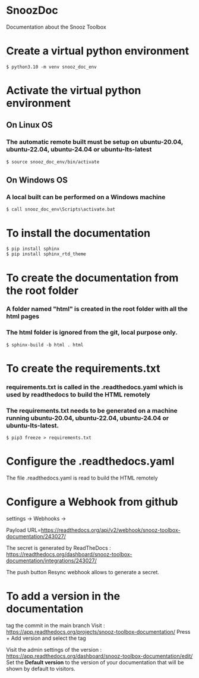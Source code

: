 # SnoozDoc
Documentation about the Snooz Toolbox

# Create a virtual python environment
```
$ python3.10 -m venv snooz_doc_env
```

# Activate the virtual python environment

## On Linux OS
### The automatic remote built must be setup on ubuntu-20.04, ubuntu-22.04, ubuntu-24.04 or ubuntu-lts-latest
```
$ source snooz_doc_env/bin/activate
```

## On Windows OS
### A local built can be performed on a Windows machine
```
$ call snooz_doc_env\Scripts\activate.bat
```

# To install the documentation
```
$ pip install sphinx  
$ pip install sphinx_rtd_theme  
```

# To create the documentation from the root folder
### A folder named "html" is created in the root folder with all the html pages
### The html folder is ignored from the git, local purpose only.
```
$ sphinx-build -b html . html
```

# To create the requirements.txt
### requirements.txt is called in the .readthedocs.yaml which is used by readthedocs to build the HTML remotely
### The requirements.txt needs to be generated on a machine running ubuntu-20.04, ubuntu-22.04, ubuntu-24.04 or ubuntu-lts-latest.
```
$ pip3 freeze > requirements.txt
```

# Configure the .readthedocs.yaml
The file .readthedocs.yaml is read to build the HTML remotely  

# Configure a Webhook from github 
settings  → Webhooks → 

Payload URL=https://readthedocs.org/api/v2/webhook/snooz-toolbox-documentation/243027/

The secret is generated by ReadTheDocs : 
https://readthedocs.org/dashboard/snooz-toolbox-documentation/integrations/243027/

The push button Resync webhook allows to generate a secret.

# To add a version in the documentation
tag the commit in the main branch
Visit : https://app.readthedocs.org/projects/snooz-toolbox-documentation/
Press + Add version and select the tag

Visit the admin settings of the version : https://app.readthedocs.org/dashboard/snooz-toolbox-documentation/edit/
Set the **Default version** to the version of your documentation that will be shown by default to visitors.
